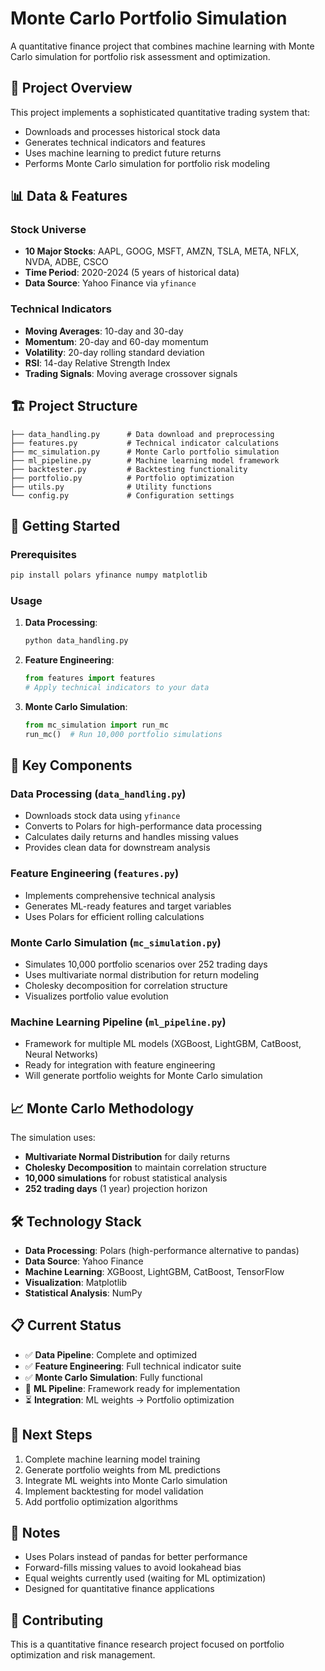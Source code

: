 # Monte Carlo Portfolio Simulation

A quantitative finance project that combines machine learning with Monte Carlo simulation for portfolio risk assessment and optimization.

## 🎯 Project Overview

This project implements a sophisticated quantitative trading system that:
- Downloads and processes historical stock data
- Generates technical indicators and features
- Uses machine learning to predict future returns
- Performs Monte Carlo simulation for portfolio risk modeling

## 📊 Data & Features

### Stock Universe
- **10 Major Stocks**: AAPL, GOOG, MSFT, AMZN, TSLA, META, NFLX, NVDA, ADBE, CSCO
- **Time Period**: 2020-2024 (5 years of historical data)
- **Data Source**: Yahoo Finance via `yfinance`

### Technical Indicators
- **Moving Averages**: 10-day and 30-day
- **Momentum**: 20-day and 60-day momentum
- **Volatility**: 20-day rolling standard deviation
- **RSI**: 14-day Relative Strength Index
- **Trading Signals**: Moving average crossover signals

## 🏗️ Project Structure

```
├── data_handling.py      # Data download and preprocessing
├── features.py           # Technical indicator calculations
├── mc_simulation.py      # Monte Carlo portfolio simulation
├── ml_pipeline.py        # Machine learning model framework
├── backtester.py         # Backtesting functionality
├── portfolio.py          # Portfolio optimization
├── utils.py              # Utility functions
└── config.py             # Configuration settings
```

## 🚀 Getting Started

### Prerequisites
```bash
pip install polars yfinance numpy matplotlib
```

### Usage

1. **Data Processing**:
   ```python
   python data_handling.py
   ```

2. **Feature Engineering**:
   ```python
   from features import features
   # Apply technical indicators to your data
   ```

3. **Monte Carlo Simulation**:
   ```python
   from mc_simulation import run_mc
   run_mc()  # Run 10,000 portfolio simulations
   ```

## 🔧 Key Components

### Data Processing (`data_handling.py`)
- Downloads stock data using `yfinance`
- Converts to Polars for high-performance data processing
- Calculates daily returns and handles missing values
- Provides clean data for downstream analysis

### Feature Engineering (`features.py`)
- Implements comprehensive technical analysis
- Generates ML-ready features and target variables
- Uses Polars for efficient rolling calculations

### Monte Carlo Simulation (`mc_simulation.py`)
- Simulates 10,000 portfolio scenarios over 252 trading days
- Uses multivariate normal distribution for return modeling
- Cholesky decomposition for correlation structure
- Visualizes portfolio value evolution

### Machine Learning Pipeline (`ml_pipeline.py`)
- Framework for multiple ML models (XGBoost, LightGBM, CatBoost, Neural Networks)
- Ready for integration with feature engineering
- Will generate portfolio weights for Monte Carlo simulation

## 📈 Monte Carlo Methodology

The simulation uses:
- **Multivariate Normal Distribution** for daily returns
- **Cholesky Decomposition** to maintain correlation structure
- **10,000 simulations** for robust statistical analysis
- **252 trading days** (1 year) projection horizon

## 🛠️ Technology Stack

- **Data Processing**: Polars (high-performance alternative to pandas)
- **Data Source**: Yahoo Finance
- **Machine Learning**: XGBoost, LightGBM, CatBoost, TensorFlow
- **Visualization**: Matplotlib
- **Statistical Analysis**: NumPy

## 📋 Current Status

- ✅ **Data Pipeline**: Complete and optimized
- ✅ **Feature Engineering**: Full technical indicator suite
- ✅ **Monte Carlo Simulation**: Fully functional
- 🚧 **ML Pipeline**: Framework ready for implementation
- ⏳ **Integration**: ML weights → Portfolio optimization

## 🎯 Next Steps

1. Complete machine learning model training
2. Generate portfolio weights from ML predictions
3. Integrate ML weights into Monte Carlo simulation
4. Implement backtesting for model validation
5. Add portfolio optimization algorithms

## 📝 Notes

- Uses Polars instead of pandas for better performance
- Forward-fills missing values to avoid lookahead bias
- Equal weights currently used (waiting for ML optimization)
- Designed for quantitative finance applications

## 🤝 Contributing

This is a quantitative finance research project focused on portfolio optimization and risk management.
